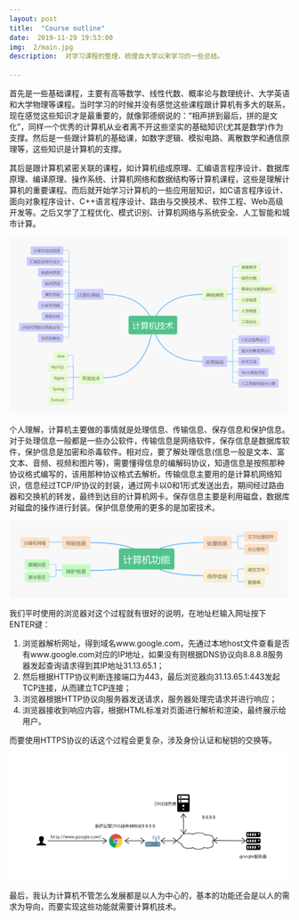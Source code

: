 ```yaml
---
layout: post
title:  "Course outline"
date:  2019-11-29 19:53:00
img:  2/main.jpg
description:  对学习课程的整理，梳理自大学以来学习的一些总结。

---
```


​	   首先是一些基础课程，主要有高等数学、线性代数、概率论与数理统计、大学英语和大学物理等课程。当时学习的时候并没有感觉这些课程跟计算机有多大的联系，现在感觉这些知识才是最重要的，就像郭德纲说的：“相声拼到最后，拼的是文化”，同样一个优秀的计算机从业者离不开这些坚实的基础知识(尤其是数学)作为支撑。然后是一些跟计算机的基础课，如数字逻辑、模拟电路、离散数学和通信原理等，这些知识是计算机的支撑。

​	    其后是跟计算机紧密关联的课程，如计算机组成原理、汇编语言程序设计、数据库原理、编译原理、操作系统、计算机网络和数据结构等计算机课程，这些是理解计算机的重要课程。而后就开始学习计算机的一些应用层知识，如C语言程序设计、面向对象程序设计、C++语言程序设计、路由与交换技术、软件工程、Web高级开发等。之后又学了工程优化、模式识别、计算机网络与系统安全、人工智能和城市计算。

![](../assets/img/2/outline.png)

​	   个人理解，计算机主要做的事情就是处理信息、传输信息、保存信息和保护信息。对于处理信息一般都是一些办公软件，传输信息是网络软件，保存信息是数据库软件，保护信息是加密和杀毒软件。相对应，要了解处理信息(信息一般是文本、富文本、音频、视频和图片等)，需要懂得信息的编解码协议，知道信息是按照那种协议格式编写的，该用那种协议格式去解析。传输信息主要用的是计算机网络知识，信息经过TCP/IP协议的封装，通过网卡以0和1形式发送出去，期间经过路由器和交换机的转发，最终到达目的计算机网卡。保存信息主要是利用磁盘，数据库对磁盘的操作进行封装。保护信息使用的更多的是加密技术。

![](../assets/img/2/function.png)

​		我们平时使用的浏览器对这个过程就有很好的说明，在地址栏输入网址按下ENTER键：

1. 浏览器解析网址，得到域名www.google.com，先通过本地host文件查看是否有www.google.com对应的IP地址，如果没有则根据DNS协议向8.8.8.8服务器发起查询请求得到其IP地址31.13.65.1；
2. 然后根据HTTP协议判断连接端口为443，最后浏览器向31.13.65.1:443发起TCP连接，从而建立TCP连接；
3. 浏览器根据HTTP协议向服务器发送请求，服务器处理完请求并进行响应；
4. 浏览器接收到响应内容，根据HTML标准对页面进行解析和渲染，最终展示给用户。

而要使用HTTPS协议的话这个过程会更复杂，涉及身份认证和秘钥的交换等。

![](../assets/img/2/browser.png)

​		最后，我认为计算机不管怎么发展都是以人为中心的，基本的功能还会是以人的需求为导向，而要实现这些功能就需要计算机技术。